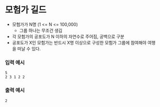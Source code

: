 # 모험가 길드

- 모험가가 N명 (1 <= N <= 100,000)
  - 그룹 하나는 무조건 생김 
- 각 모험가의 공포도가 N 이하의 자연수로 주어짐, 공백으로 구분
- 공포도가 X인 모험가는 반드시 X명 이상으로 구성한 모험가 그룹에 참여해야 여행을 떠날 수 있다.



### 입력 예시
```
5
2 3 1 2 2
```

### 출력 예시
```
2
```

